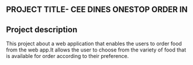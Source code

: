 ## PROJECT TITLE- CEE DINES ONESTOP ORDER IN


## Project description
This project about a web application that enables the users to order food 
from the web app.It allows the user to choose from the variety of food that is
available for order according to their preference.



